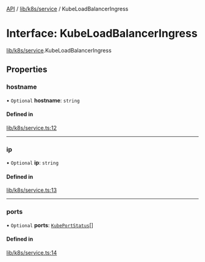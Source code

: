 [API](../API.md) / [lib/k8s/service](../modules/lib_k8s_service.md) / KubeLoadBalancerIngress

# Interface: KubeLoadBalancerIngress

[lib/k8s/service](../modules/lib_k8s_service.md).KubeLoadBalancerIngress

## Properties

### hostname

• `Optional` **hostname**: `string`

#### Defined in

[lib/k8s/service.ts:12](https://github.com/kubernetes-sigs/headlamp/blob/072d2509b/frontend/src/lib/k8s/service.ts#L12)

___

### ip

• `Optional` **ip**: `string`

#### Defined in

[lib/k8s/service.ts:13](https://github.com/kubernetes-sigs/headlamp/blob/072d2509b/frontend/src/lib/k8s/service.ts#L13)

___

### ports

• `Optional` **ports**: [`KubePortStatus`](lib_k8s_service.KubePortStatus.md)[]

#### Defined in

[lib/k8s/service.ts:14](https://github.com/kubernetes-sigs/headlamp/blob/072d2509b/frontend/src/lib/k8s/service.ts#L14)
